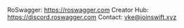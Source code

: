 RoSwagger: https://roswagger.com
Creator Hub: https://discord.roswagger.com
Contact: vke@joinswift.xyz
